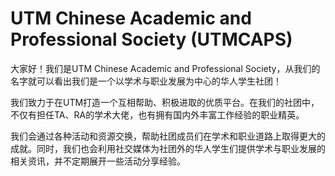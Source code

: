 # UTM Chinese Academic and Professional Society (UTMCAPS)

大家好！我们是UTM Chinese Academic and Professional Society，从我们的名字就可以看出我们是一个以学术与职业发展为中心的华人学生社团！

我们致力于在UTM打造一个互相帮助、积极进取的优质平台。在我们的社团中，不仅有担任TA、RA的学术大佬，也有拥有国内外丰富工作经验的职业精英。

我们会通过各种活动和资源交换，帮助社团成员们在学术和职业道路上取得更大的成就。同时，我们也会利用社交媒体为社团外的华人学生们提供学术与职业发展的相关资讯，并不定期展开一些活动分享经验。

